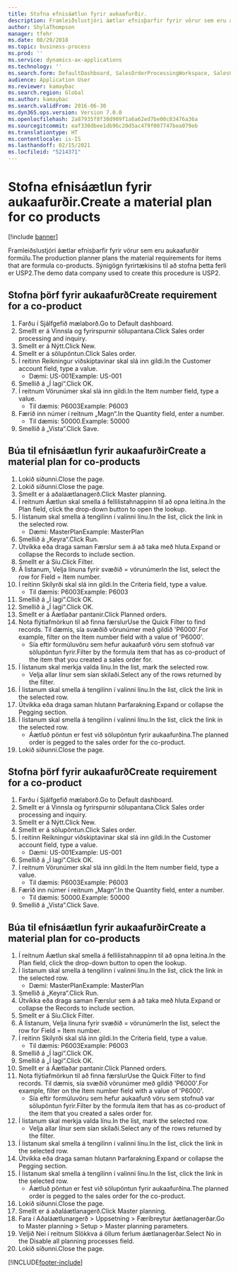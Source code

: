 ```yaml
---
title: Stofna efnisáætlun fyrir aukaafurðir.
description: Framleiðslustjóri áætlar efnisþarfir fyrir vörur sem eru aukaafurðir formúlu.
author: ShylaThompson
manager: tfehr
ms.date: 08/29/2018
ms.topic: business-process
ms.prod: ''
ms.service: dynamics-ax-applications
ms.technology: ''
ms.search.form: DefaultDashboard, SalesOrderProcessingWorkspace, SalesCreateOrder, SalesTable, ReqCreatePlanWorkspace, ReqTransPlanCard, SysQueryForm, ReqTransPo
audience: Application User
ms.reviewer: kamaybac
ms.search.region: Global
ms.author: kamaybac
ms.search.validFrom: 2016-06-30
ms.dyn365.ops.version: Version 7.0.0
ms.openlocfilehash: 2a87935f8f30d909f1a6a62ed7be00c83476a36a
ms.sourcegitcommit: eaf330dbee1db96c20d5ac479f007747bea079eb
ms.translationtype: HT
ms.contentlocale: is-IS
ms.lasthandoff: 02/15/2021
ms.locfileid: "5214371"
---
```

# <a name="create-a-material-plan-for-co-products"></a><span data-ttu-id="0876f-103">Stofna efnisáætlun fyrir aukaafurðir.</span><span class="sxs-lookup"><span data-stu-id="0876f-103">Create a material plan for co products</span></span>

[!include [banner](../../includes/banner.md)]

<span data-ttu-id="0876f-104">Framleiðslustjóri áætlar efnisþarfir fyrir vörur sem eru aukaafurðir formúlu.</span><span class="sxs-lookup"><span data-stu-id="0876f-104">The production planner plans the material requirements for items that are formula co-products.</span></span> <span data-ttu-id="0876f-105">Sýnigögn fyrirtækisins til að stofna þetta ferli er USP2.</span><span class="sxs-lookup"><span data-stu-id="0876f-105">The demo data company used to create this procedure is USP2.</span></span>


## <a name="create-requirement-for-a-co-product"></a><span data-ttu-id="0876f-106">Stofna þörf fyrir aukaafurð</span><span class="sxs-lookup"><span data-stu-id="0876f-106">Create requirement for a co-product</span></span>
1. <span data-ttu-id="0876f-107">Farðu í Sjálfgefið mælaborð.</span><span class="sxs-lookup"><span data-stu-id="0876f-107">Go to Default dashboard.</span></span>
2. <span data-ttu-id="0876f-108">Smellt er á Vinnsla og fyrirspurnir sölupantana.</span><span class="sxs-lookup"><span data-stu-id="0876f-108">Click Sales order processing and inquiry.</span></span>
3. <span data-ttu-id="0876f-109">Smellt er á Nýtt.</span><span class="sxs-lookup"><span data-stu-id="0876f-109">Click New.</span></span>
4. <span data-ttu-id="0876f-110">Smellt er á sölupöntun.</span><span class="sxs-lookup"><span data-stu-id="0876f-110">Click Sales order.</span></span>
5. <span data-ttu-id="0876f-111">Í reitinn Reikningur viðskiptavinar skal slá inn gildi.</span><span class="sxs-lookup"><span data-stu-id="0876f-111">In the Customer account field, type a value.</span></span>
    * <span data-ttu-id="0876f-112">Dæmi: US-001</span><span class="sxs-lookup"><span data-stu-id="0876f-112">Example: US-001</span></span>  
6. <span data-ttu-id="0876f-113">Smellið á „Í lagi“.</span><span class="sxs-lookup"><span data-stu-id="0876f-113">Click OK.</span></span>
7. <span data-ttu-id="0876f-114">Í reitnum Vörunúmer skal slá inn gildi.</span><span class="sxs-lookup"><span data-stu-id="0876f-114">In the Item number field, type a value.</span></span>
    * <span data-ttu-id="0876f-115">Til dæmis: P6003</span><span class="sxs-lookup"><span data-stu-id="0876f-115">Example: P6003</span></span>  
8. <span data-ttu-id="0876f-116">Færið inn númer í reitnum „Magn“.</span><span class="sxs-lookup"><span data-stu-id="0876f-116">In the Quantity field, enter a number.</span></span>
    * <span data-ttu-id="0876f-117">Til dæmis: 50000.</span><span class="sxs-lookup"><span data-stu-id="0876f-117">Example: 50000</span></span>  
9. <span data-ttu-id="0876f-118">Smellið á „Vista“.</span><span class="sxs-lookup"><span data-stu-id="0876f-118">Click Save.</span></span>

## <a name="create-a-material-plan-for-co-products"></a><span data-ttu-id="0876f-119">Búa til efnisáætlun fyrir aukaafurðir</span><span class="sxs-lookup"><span data-stu-id="0876f-119">Create a material plan for co-products</span></span>
1. <span data-ttu-id="0876f-120">Lokið síðunni.</span><span class="sxs-lookup"><span data-stu-id="0876f-120">Close the page.</span></span>
2. <span data-ttu-id="0876f-121">Lokið síðunni.</span><span class="sxs-lookup"><span data-stu-id="0876f-121">Close the page.</span></span>
3. <span data-ttu-id="0876f-122">Smellt er á aðaláætlanagerð.</span><span class="sxs-lookup"><span data-stu-id="0876f-122">Click Master planning.</span></span>
4. <span data-ttu-id="0876f-123">Í reitnum Áætlun skal smella á fellilistahnappinn til að opna leitina.</span><span class="sxs-lookup"><span data-stu-id="0876f-123">In the Plan field, click the drop-down button to open the lookup.</span></span>
5. <span data-ttu-id="0876f-124">Í listanum skal smella á tengilinn í valinni línu.</span><span class="sxs-lookup"><span data-stu-id="0876f-124">In the list, click the link in the selected row.</span></span>
    * <span data-ttu-id="0876f-125">Dæmi: MasterPlan</span><span class="sxs-lookup"><span data-stu-id="0876f-125">Example: MasterPlan</span></span>  
6. <span data-ttu-id="0876f-126">Smellið á „Keyra“.</span><span class="sxs-lookup"><span data-stu-id="0876f-126">Click Run.</span></span>
7. <span data-ttu-id="0876f-127">Útvíkka eða draga saman Færslur sem á að taka með hluta.</span><span class="sxs-lookup"><span data-stu-id="0876f-127">Expand or collapse the Records to include section.</span></span>
8. <span data-ttu-id="0876f-128">Smellt er á Síu.</span><span class="sxs-lookup"><span data-stu-id="0876f-128">Click Filter.</span></span>
9. <span data-ttu-id="0876f-129">Á listanum, Velja línuna fyrir svæðið = vörunúmer</span><span class="sxs-lookup"><span data-stu-id="0876f-129">In the list, select the row for Field = Item number.</span></span>
10. <span data-ttu-id="0876f-130">Í reitinn Skilyrði skal slá inn gildi.</span><span class="sxs-lookup"><span data-stu-id="0876f-130">In the Criteria field, type a value.</span></span>
    * <span data-ttu-id="0876f-131">Til dæmis: P6003</span><span class="sxs-lookup"><span data-stu-id="0876f-131">Example: P6003</span></span>  
11. <span data-ttu-id="0876f-132">Smellið á „Í lagi“.</span><span class="sxs-lookup"><span data-stu-id="0876f-132">Click OK.</span></span>
12. <span data-ttu-id="0876f-133">Smellið á „Í lagi“.</span><span class="sxs-lookup"><span data-stu-id="0876f-133">Click OK.</span></span>
13. <span data-ttu-id="0876f-134">Smellt er á Áætlaðar pantanir.</span><span class="sxs-lookup"><span data-stu-id="0876f-134">Click Planned orders.</span></span>
14. <span data-ttu-id="0876f-135">Nota flýtiafmörkun til að finna færslur</span><span class="sxs-lookup"><span data-stu-id="0876f-135">Use the Quick Filter to find records.</span></span> <span data-ttu-id="0876f-136">Til dæmis, sía svæðið vörunúmer með gildið 'P6000'.</span><span class="sxs-lookup"><span data-stu-id="0876f-136">For example, filter on the Item number field with a value of 'P6000'.</span></span>
    * <span data-ttu-id="0876f-137">Sía eftir formúluvöru sem hefur aukaafurð vöru sem stofnuð var sölupöntun fyrir.</span><span class="sxs-lookup"><span data-stu-id="0876f-137">Filter by the formula item that has as co-product of the item that you created a sales order for.</span></span>  
15. <span data-ttu-id="0876f-138">Í listanum skal merkja valda línu.</span><span class="sxs-lookup"><span data-stu-id="0876f-138">In the list, mark the selected row.</span></span>
    * <span data-ttu-id="0876f-139">Velja allar línur sem sían skilaði.</span><span class="sxs-lookup"><span data-stu-id="0876f-139">Select any of the rows returned by the filter.</span></span>  
16. <span data-ttu-id="0876f-140">Í listanum skal smella á tengilinn í valinni línu.</span><span class="sxs-lookup"><span data-stu-id="0876f-140">In the list, click the link in the selected row.</span></span>
17. <span data-ttu-id="0876f-141">Útvíkka eða draga saman hlutann Þarfarakning.</span><span class="sxs-lookup"><span data-stu-id="0876f-141">Expand or collapse the Pegging section.</span></span>
18. <span data-ttu-id="0876f-142">Í listanum skal smella á tengilinn í valinni línu.</span><span class="sxs-lookup"><span data-stu-id="0876f-142">In the list, click the link in the selected row.</span></span>
    * <span data-ttu-id="0876f-143">Áætluð pöntun er fest við sölupöntun fyrir aukaafurðina.</span><span class="sxs-lookup"><span data-stu-id="0876f-143">The planned order is pegged to the sales order for the co-product.</span></span>  
19. <span data-ttu-id="0876f-144">Lokið síðunni.</span><span class="sxs-lookup"><span data-stu-id="0876f-144">Close the page.</span></span>

## <a name="create-requirement-for-a-co-product"></a><span data-ttu-id="0876f-145">Stofna þörf fyrir aukaafurð</span><span class="sxs-lookup"><span data-stu-id="0876f-145">Create requirement for a co-product</span></span>
1. <span data-ttu-id="0876f-146">Farðu í Sjálfgefið mælaborð.</span><span class="sxs-lookup"><span data-stu-id="0876f-146">Go to Default dashboard.</span></span>
2. <span data-ttu-id="0876f-147">Smellt er á Vinnsla og fyrirspurnir sölupantana.</span><span class="sxs-lookup"><span data-stu-id="0876f-147">Click Sales order processing and inquiry.</span></span>
3. <span data-ttu-id="0876f-148">Smellt er á Nýtt.</span><span class="sxs-lookup"><span data-stu-id="0876f-148">Click New.</span></span>
4. <span data-ttu-id="0876f-149">Smellt er á sölupöntun.</span><span class="sxs-lookup"><span data-stu-id="0876f-149">Click Sales order.</span></span>
5. <span data-ttu-id="0876f-150">Í reitinn Reikningur viðskiptavinar skal slá inn gildi.</span><span class="sxs-lookup"><span data-stu-id="0876f-150">In the Customer account field, type a value.</span></span>
    * <span data-ttu-id="0876f-151">Dæmi: US-001</span><span class="sxs-lookup"><span data-stu-id="0876f-151">Example: US-001</span></span>  
6. <span data-ttu-id="0876f-152">Smellið á „Í lagi“.</span><span class="sxs-lookup"><span data-stu-id="0876f-152">Click OK.</span></span>
7. <span data-ttu-id="0876f-153">Í reitnum Vörunúmer skal slá inn gildi.</span><span class="sxs-lookup"><span data-stu-id="0876f-153">In the Item number field, type a value.</span></span>
    * <span data-ttu-id="0876f-154">Til dæmis: P6003</span><span class="sxs-lookup"><span data-stu-id="0876f-154">Example: P6003</span></span>  
8. <span data-ttu-id="0876f-155">Færið inn númer í reitnum „Magn“.</span><span class="sxs-lookup"><span data-stu-id="0876f-155">In the Quantity field, enter a number.</span></span>
    * <span data-ttu-id="0876f-156">Til dæmis: 50000.</span><span class="sxs-lookup"><span data-stu-id="0876f-156">Example: 50000</span></span>  
9. <span data-ttu-id="0876f-157">Smellið á „Vista“.</span><span class="sxs-lookup"><span data-stu-id="0876f-157">Click Save.</span></span>

## <a name="create-a-material-plan-for-co-products"></a><span data-ttu-id="0876f-158">Búa til efnisáætlun fyrir aukaafurðir</span><span class="sxs-lookup"><span data-stu-id="0876f-158">Create a material plan for co-products</span></span>
1. <span data-ttu-id="0876f-159">Í reitnum Áætlun skal smella á fellilistahnappinn til að opna leitina.</span><span class="sxs-lookup"><span data-stu-id="0876f-159">In the Plan field, click the drop-down button to open the lookup.</span></span>
2. <span data-ttu-id="0876f-160">Í listanum skal smella á tengilinn í valinni línu.</span><span class="sxs-lookup"><span data-stu-id="0876f-160">In the list, click the link in the selected row.</span></span>
    * <span data-ttu-id="0876f-161">Dæmi: MasterPlan</span><span class="sxs-lookup"><span data-stu-id="0876f-161">Example: MasterPlan</span></span>  
3. <span data-ttu-id="0876f-162">Smellið á „Keyra“.</span><span class="sxs-lookup"><span data-stu-id="0876f-162">Click Run.</span></span>
4. <span data-ttu-id="0876f-163">Útvíkka eða draga saman Færslur sem á að taka með hluta.</span><span class="sxs-lookup"><span data-stu-id="0876f-163">Expand or collapse the Records to include section.</span></span>
5. <span data-ttu-id="0876f-164">Smellt er á Síu.</span><span class="sxs-lookup"><span data-stu-id="0876f-164">Click Filter.</span></span>
6. <span data-ttu-id="0876f-165">Á listanum, Velja línuna fyrir svæðið = vörunúmer</span><span class="sxs-lookup"><span data-stu-id="0876f-165">In the list, select the row for Field = Item number.</span></span>
7. <span data-ttu-id="0876f-166">Í reitinn Skilyrði skal slá inn gildi.</span><span class="sxs-lookup"><span data-stu-id="0876f-166">In the Criteria field, type a value.</span></span>
    * <span data-ttu-id="0876f-167">Til dæmis: P6003</span><span class="sxs-lookup"><span data-stu-id="0876f-167">Example: P6003</span></span>  
8. <span data-ttu-id="0876f-168">Smellið á „Í lagi“.</span><span class="sxs-lookup"><span data-stu-id="0876f-168">Click OK.</span></span>
9. <span data-ttu-id="0876f-169">Smellið á „Í lagi“.</span><span class="sxs-lookup"><span data-stu-id="0876f-169">Click OK.</span></span>
10. <span data-ttu-id="0876f-170">Smellt er á Áætlaðar pantanir.</span><span class="sxs-lookup"><span data-stu-id="0876f-170">Click Planned orders.</span></span>
11. <span data-ttu-id="0876f-171">Nota flýtiafmörkun til að finna færslur</span><span class="sxs-lookup"><span data-stu-id="0876f-171">Use the Quick Filter to find records.</span></span> <span data-ttu-id="0876f-172">Til dæmis, sía svæðið vörunúmer með gildið 'P6000'.</span><span class="sxs-lookup"><span data-stu-id="0876f-172">For example, filter on the Item number field with a value of 'P6000'.</span></span>
    * <span data-ttu-id="0876f-173">Sía eftir formúluvöru sem hefur aukaafurð vöru sem stofnuð var sölupöntun fyrir.</span><span class="sxs-lookup"><span data-stu-id="0876f-173">Filter by the formula item that has as co-product of the item that you created a sales order for.</span></span>  
12. <span data-ttu-id="0876f-174">Í listanum skal merkja valda línu.</span><span class="sxs-lookup"><span data-stu-id="0876f-174">In the list, mark the selected row.</span></span>
    * <span data-ttu-id="0876f-175">Velja allar línur sem sían skilaði.</span><span class="sxs-lookup"><span data-stu-id="0876f-175">Select any of the rows returned by the filter.</span></span>  
13. <span data-ttu-id="0876f-176">Í listanum skal smella á tengilinn í valinni línu.</span><span class="sxs-lookup"><span data-stu-id="0876f-176">In the list, click the link in the selected row.</span></span>
14. <span data-ttu-id="0876f-177">Útvíkka eða draga saman hlutann Þarfarakning.</span><span class="sxs-lookup"><span data-stu-id="0876f-177">Expand or collapse the Pegging section.</span></span>
15. <span data-ttu-id="0876f-178">Í listanum skal smella á tengilinn í valinni línu.</span><span class="sxs-lookup"><span data-stu-id="0876f-178">In the list, click the link in the selected row.</span></span>
    * <span data-ttu-id="0876f-179">Áætluð pöntun er fest við sölupöntun fyrir aukaafurðina.</span><span class="sxs-lookup"><span data-stu-id="0876f-179">The planned order is pegged to the sales order for the co-product.</span></span>  
16. <span data-ttu-id="0876f-180">Lokið síðunni.</span><span class="sxs-lookup"><span data-stu-id="0876f-180">Close the page.</span></span>
17. <span data-ttu-id="0876f-181">Smellt er á aðaláætlanagerð.</span><span class="sxs-lookup"><span data-stu-id="0876f-181">Click Master planning.</span></span>
18. <span data-ttu-id="0876f-182">Fara í Aðaláætlunargerð > Uppsetning > Færibreytur áætlanagerðar.</span><span class="sxs-lookup"><span data-stu-id="0876f-182">Go to Master planning > Setup > Master planning parameters.</span></span>
19. <span data-ttu-id="0876f-183">Veljið Nei í reitnum Slökkva á öllum ferlum áætlanagerðar.</span><span class="sxs-lookup"><span data-stu-id="0876f-183">Select No in the Disable all planning processes field.</span></span>
20. <span data-ttu-id="0876f-184">Lokið síðunni.</span><span class="sxs-lookup"><span data-stu-id="0876f-184">Close the page.</span></span>



[!INCLUDE[footer-include](../../../includes/footer-banner.md)]